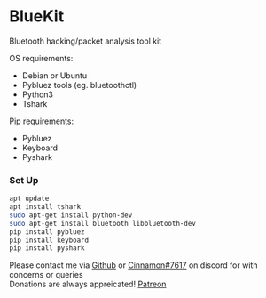 # BlueKit

Bluetooth hacking/packet analysis tool kit

OS requirements:  
* Debian or Ubuntu
* Pybluez tools (eg. bluetoothctl)
* Python3
* Tshark

Pip requirements:  
* Pybluez 
* Keyboard
* Pyshark

### Set Up  
```bash
apt update
apt install tshark
sudo apt-get install python-dev
sudo apt-get install bluetooth libbluetooth-dev
pip install pybluez
pip install keyboard
pip install pyshark
```

Please contact me via [Github](https://github.com/Cinnamon1212/) or [Cinnamon#7617](https://discord.com/users/292382410530750466/) on discord for with concerns or queries  
Donations are always appreicated! [Patreon](https://www.patreon.com/cinnamon1212)
